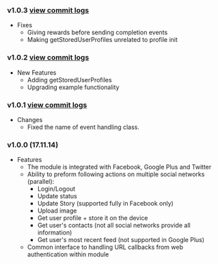 ### v1.0.3 [view commit logs](https://github.com/soomla/ios-profile/compare/v1.0.2...v1.0.3)

* Fixes
  * Giving rewards before sending completion events
  * Making getStoredUserProfiles unrelated to profile init

### v1.0.2 [view commit logs](https://github.com/soomla/ios-profile/compare/v1.0.1...v1.0.2)

* New Features
  * Adding getStoredUserProfiles
  * Upgrading example functionality

### v1.0.1 [view commit logs](https://github.com/soomla/ios-profile/compare/v1.0.0...v1.0.1)

* Changes
  * Fixed the name of event handling class.

### v1.0.0 (17.11.14)
* Features
  * The module is integrated with Facebook, Google Plus and Twitter
  * Ability to preform following actions on multiple social networks (parallel):
    * Login/Logout
    * Update status
    * Update Story (supported fully in Facebook only)
    * Upload image
    * Get user profile + store it on the device
    * Get user's contacts (not all social networks provide all information)
    * Get user's most recent feed (not supported in Google Plus)
  * Common interface to handling URL callbacks from web authentication within module

